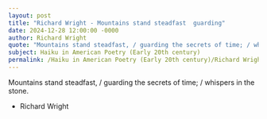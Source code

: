 ```yaml
---
layout: post
title: "Richard Wright - Mountains stand steadfast  guarding"
date: 2024-12-28 12:00:00 -0000
author: Richard Wright
quote: "Mountains stand steadfast, / guarding the secrets of time; / whispers in the stone."
subject: Haiku in American Poetry (Early 20th century)
permalink: /Haiku in American Poetry (Early 20th century)/Richard Wright/Richard Wright - Mountains stand steadfast  guarding
---
```


Mountains stand steadfast, / guarding the secrets of time; / whispers in the stone.

- Richard Wright

